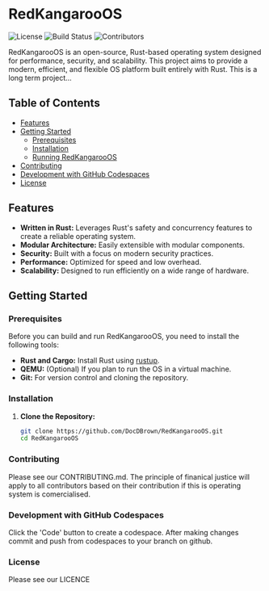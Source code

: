 # RedKangarooOS

![License](https://img.shields.io/badge/license-AGPLv3-blue)
![Build Status](https://img.shields.io/github/actions/workflow/status/DocDBrown/RedKangarooOS/build.yml)
![Contributors](https://img.shields.io/github/contributors/DocDBrown/RedKangarooOS)

RedKangarooOS is an open-source, Rust-based operating system designed for performance, security, and scalability. This project aims to provide a modern, efficient, and flexible OS platform built entirely with Rust. This is a long term project...

## Table of Contents

- [Features](#features)
- [Getting Started](#getting-started)
  - [Prerequisites](#prerequisites)
  - [Installation](#installation)
  - [Running RedKangarooOS](#running-redkangarooos)
- [Contributing](#contributing)
- [Development with GitHub Codespaces](#development-with-github-codespaces)
- [License](#license)

## Features

- **Written in Rust:** Leverages Rust's safety and concurrency features to create a reliable operating system.
- **Modular Architecture:** Easily extensible with modular components.
- **Security:** Built with a focus on modern security practices.
- **Performance:** Optimized for speed and low overhead.
- **Scalability:** Designed to run efficiently on a wide range of hardware.

## Getting Started

### Prerequisites

Before you can build and run RedKangarooOS, you need to install the following tools:

- **Rust and Cargo:** Install Rust using [rustup](https://rustup.rs/).
- **QEMU:** (Optional) If you plan to run the OS in a virtual machine.
- **Git:** For version control and cloning the repository.

### Installation

1. **Clone the Repository:**
   ```bash
   git clone https://github.com/DocDBrown/RedKangarooOS.git
   cd RedKangarooOS
   ```

### Contributing

Please see our CONTRIBUTING.md. The principle of finanical justice will apply to all contributors based on their contribution if this is operating system is comercialised.

### Development with GitHub Codespaces

Click the 'Code' button to create a codespace. After making changes commit and push from codespaces to your branch on github.

### License

Please see our LICENCE
